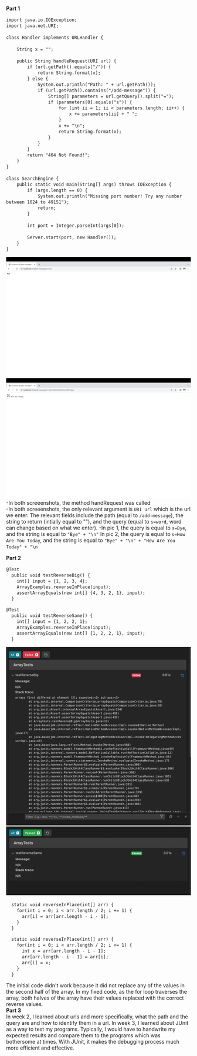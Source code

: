 **Part 1**
```
import java.io.IOException;
import java.net.URI;

class Handler implements URLHandler {

    String x = "";

    public String handleRequest(URI url) {
        if (url.getPath().equals("/")) {
            return String.format(x);
        } else {
            System.out.println("Path: " + url.getPath());
            if (url.getPath().contains("/add-message")) {
                String[] parameters = url.getQuery().split("=");
                if (parameters[0].equals("s")) {
                    for (int ii = 1; ii < parameters.length; ii++) {
                        x += parameters[ii] + " ";
                    }
                    x += "\n";
                    return String.format(x);
                }
            }
        }
        return "404 Not Found!";
    }
}

class SearchEngine {
    public static void main(String[] args) throws IOException {
        if (args.length == 0) {
            System.out.println("Missing port number! Try any number between 1024 to 49151");
            return;
        }

        int port = Integer.parseInt(args[0]);

        Server.start(port, new Handler());
    }
}
```
![Image](AddWord1.png)
![Image](AddWord2.png)
-In both screeenshots, the method handRequest was called\
-In both screeenshots, the only relevant argument is `URI url` which is the url we enter. The relevant fields include the path (equal to `/add-message`), the string to return (intially equal to ""), and the query (equal to `s=word`, word can change based on what we enter).
-In pic 1, the query is equal to `s=Bye`, and the string is equal to `"Bye" + "\n"` In pic 2, the query is equal to `s=How Are You Today`, and the string is equal to `"Bye" + "\n" + "How Are You Today" + "\n`

**Part 2**
```
@Test 
  public void testReverseBig() {
    int[] input = {1, 2, 3, 4};
    ArrayExamples.reverseInPlace(input);
    assertArrayEquals(new int[] {4, 3, 2, 1}, input);
  }
```
``` 
@Test 
  public void testReverseSame() {
    int[] input = {1, 2, 2, 1};
    ArrayExamples.reverseInPlace(input);
    assertArrayEquals(new int[] {1, 2, 2, 1}, input);
  } 
```
![Image](ReverseBig.png)
![Image](ReverseSame.png)
```
  static void reverseInPlace(int[] arr) {
    for(int i = 0; i < arr.length / 2; i += 1) {
      arr[i] = arr[arr.length - i - 1];
    }
  }
```
```
  static void reverseInPlace(int[] arr) {
    for(int i = 0; i < arr.length / 2; i += 1) {
      int x = arr[arr.length - i - 1];
      arr[arr.length - i - 1] = arr[i];
      arr[i] = x;
    }
  }
```
The initial code didn't work because it did not replace any of the values in the second half of the array. In my fixed code, as the for loop traverses the array, both halves of the array have their values replaced with the correct reverse values.\
**Part 3**\
In week 2, I learned about urls and more specifically, what the path and the query are and how to identify them in a url. In week 3, I learned about JUnit as a way to test my programs. Typically, I would have to handwrite my expected results and compare them to the programs which was bothersome at times. With JUnit, it makes the debugging process much more efficient and effective. 
